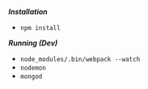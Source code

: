 ***Installation***
* `npm install`

***Running (Dev)***
* `node_modules/.bin/webpack --watch`
* `nodemon`
* `mongod`
